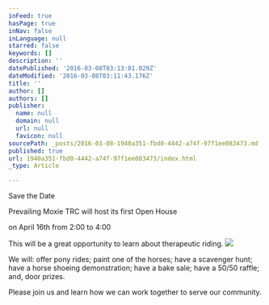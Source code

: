 ```yaml
---
inFeed: true
hasPage: true
inNav: false
inLanguage: null
starred: false
keywords: []
description: ''
datePublished: '2016-03-08T03:13:01.029Z'
dateModified: '2016-03-08T03:11:43.176Z'
title: ''
author: []
authors: []
publisher:
  name: null
  domain: null
  url: null
  favicon: null
sourcePath: _posts/2016-03-08-1940a351-fbd0-4442-a74f-97f1ee083473.md
published: true
url: 1940a351-fbd0-4442-a74f-97f1ee083473/index.html
_type: Article

---
```

Save the Date

Prevailing Moxie TRC will host its first Open House 

on April 16th from 2:00 to 4:00

This will be a great opportunity to learn about therapeutic riding.
![](https://the-grid-user-content.s3-us-west-2.amazonaws.com/2a8abc48-de92-4a37-92a4-7ce8c6a2f73e.jpg)

We will:  offer pony rides;  paint one of the horses; have a scavenger hunt; have a horse shoeing demonstration; have a bake sale; have a 50/50 raffle; and, door prizes.

Please join us and learn how we can work together to serve our community.